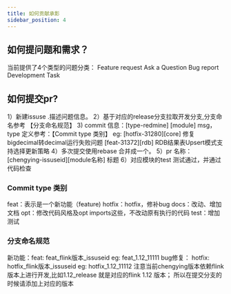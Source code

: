 ```yaml
---
title: 如何贡献承影
sidebar_position: 4
---
```


## 如何提问题和需求？
当前提供了4个类型的问题分类：
Feature request
Ask a Question
Bug report
Development Task

## 如何提交pr?
1）新建issuse .描述问题信息。
2）基于对应的release分支拉取开发分支,分支命名参考 【分支命名规范】
3) commit 信息：[type-redmine] [module] msg，type 定义参考：【Commit type 类别】
eg:
[hotfix-31280][core] 修复bigdecimal转decimal运行失败问题
[feat-31372][rdb] RDB结果表Upsert模式支持选择更新策略
4）多次提交使用rebase 合并成一个。
5）pr 名称：[chengying-issuseid][module名称] 标题
6）对应模块的test 测试通过，并通过代码检查

### Commit type 类别
feat：表示是一个新功能（feature)
hotfix：hotfix，修补bug
docs：改动、增加文档
opt：修改代码风格及opt imports这些，不改动原有执行的代码
test：增加测试

### 分支命名规范
新功能：feat: feat_flink版本_issuseid
eg: feat_1.12_11111
bug修复： hotfix: hotfix_flink版本_issuseid
eg: hotfix_1.12_11112
注意当前chengying版本依赖flink 版本上进行开发,比如1.12_release 就是对应的flink 1.12 版本；
所以在提交分支的时候请添加上对应的版本